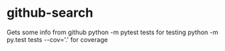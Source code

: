 # github-search
Gets some info from github
python -m pytest tests for testing
 python -m py.test tests --cov='.' for coverage
